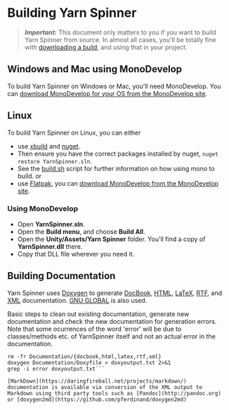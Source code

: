 # Building Yarn Spinner

> ***Important:*** This document only matters to you if you want to build Yarn Spinner from source. In almost all cases, you'll be totally fine with [downloading a build](https://github.com/thesecretlab/YarnSpinner/releases), and using that in your project.

## Windows and Mac using MonoDevelop

To build Yarn Spinner on Windows or Mac, you'll need MonoDevelop. You can [download MonoDevelop for your OS from the MonoDevelop site](http://www.monodevelop.com/download/).

## Linux
To build Yarn Spinner on Linux, you can either
* use [xbuild](http://www.mono-project.com/docs/tools+libraries/tools/xbuild/) and [nuget](http://www.nuget.org).
* Then ensure you have the correct packages installed by nuget, `nuget restore YarnSpinner.sln`.
* See the [build.sh](../build.sh) script for further information on how using mono to build.
or
* use [Flatpak](http://flatpak.org/getting.html), you can [download MonoDevelop from the MonoDevelop site](http://www.monodevelop.com/download/linux/).

### Using MonoDevelop
* Open **YarnSpinner.sln**.
* Open the **Build menu**, and choose **Build All**.
* Open the **Unity/Assets/Yarn Spinner** folder. You'll find a copy of **YarnSpinner.dll** there.
* Copy that DLL file wherever you need it.

## Building Documentation

Yarn Spinner uses [Doxygen](https://www.stack.nl/~dimitri/doxygen) to generate [DocBook](http://docbook.org/), [HTML](https://en.wikipedia.org/wiki/HTML), [LaTeX](https://www.latex-project.org/help/documentation/), [RTF](https://en.wikipedia.org/wiki/Rich_Text_Format), and [XML](https://en.wikipedia.org/wiki/XML) documentation. [GNU GLOBAL](https://www.gnu.org/software/global/) is also used.

Basic steps to clean out existing documentation, generate new documentation and check the new documentation for generation errors. Note that some ocurrences of the word 'error' will be due to classes/methods etc. of YarnSpinner itself and not an actual error in the documentation.

```
rm -fr Documentation/{docbook,html,latex,rtf,xml}
doxygen Documentation/Doxyfile > doxyoutput.txt 2>&1
grep -i error doxyoutput.txt```

[MarkDown](https://daringfireball.net/projects/markdown/) documentation is available via conversion of the XML output to Markdown using third party tools such as [Pandoc](http://pandoc.org) or [doxygen2md](https://github.com/pferdinand/doxygen2md)
